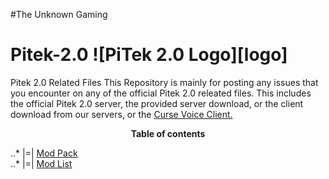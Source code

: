 #The Unknown Gaming

# Pitek-2.0 ![PiTek 2.0 Logo][logo]
Pitek 2.0 Related Files
This Repository is mainly for posting any issues that you encounter on any of the official Pitek 2.0 releated files. 
This includes the official Pitek 2.0 server, the provided server download, or the client download from our servers, or the <a href="http://beta.cursevoice.com/">Curse Voice Client.</a>

<center>
<b>Table of contents</b>
</center>

..* |=| <a href="http://www.curse.com/modpacks/minecraft/240520-pitek-2-0">Mod Pack</a><br />
..* |=| <a href="https://github.com/JzJad/PiTek-2.0/blob/master/modlist.html">Mod List</a>
